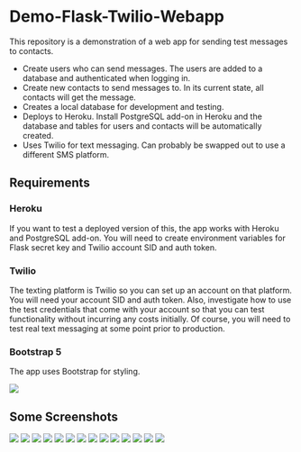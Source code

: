 # Demo-Flask-Twilio-Webapp

This repository is a demonstration of a web app for sending test messages to contacts.

-   Create users who can send messages. The users are added to a database and authenticated when logging in.
-   Create new contacts to send messages to. In its current state, all contacts will get the message.
-   Creates a local database for development and testing.
-   Deploys to Heroku. Install PostgreSQL add-on in Heroku and the database and tables for users and contacts will be automatically created.
-   Uses Twilio for text messaging. Can probably be swapped out to use a different SMS platform.

## Requirements

### Heroku

If you want to test a deployed version of this, the app works with Heroku and PostgreSQL add-on. You will need to create environment variables for Flask secret key and Twilio account SID and auth token.

### Twilio

The texting platform is Twilio so you can set up an account on that platform. You will need your account SID and auth token. Also, investigate how to use the test credentials that come with your account so that you can test functionality without incurring any costs initially. Of course, you will need to test real text messaging at some point prior to production.

### Bootstrap 5

The app uses Bootstrap for styling.

![](/docs/img/send-sms-from-pc.png)

## Some Screenshots

![](/docs/img/101.jpg)
![](/docs/img/102.jpg)
![](/docs/img/103.jpg)
![](/docs/img/104.jpg)
![](/docs/img/105.jpg)
![](/docs/img/106.jpg)
![](/docs/img/107.jpg)
![](/docs/img/108.jpg)
![](/docs/img/109.jpg)
![](/docs/img/110.jpg)
![](/docs/img/111.jpg)
![](/docs/img/112.jpg)
![](/docs/img/113.jpg)
![](/docs/img/114.jpg)
